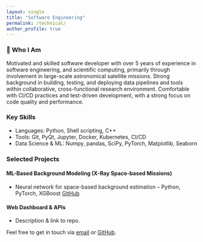 ```yaml
---
layout: single
title: "Software Engineering"
permalink: /technical/
author_profile: true
---
```


### 🚀 Who I Am  
Motivated and skilled software developer with over 5 years of experience in software engineering,
and scientific computing, primarily through involvement in large-scale astronomical satellite missions.
Strong background in building, testing, and deploying data pipelines and tools within collaborative,
cross-functional research environment. Comfortable with CI/CD practices and test-driven
development, with a strong focus on code quality and performance.

### Key Skills  
- Languages: Python, Shell scripting, C++
- Tools: Git, PyQt, Jupyter, Docker, Kubernetes, CI/CD
- Data Science & ML: Numpy, pandas, SciPy, PyTorch, Matplotlib, Seaborn

### Selected Projects  
#### ML-Based Background Modeling (X-Ray Space-based Missions)
* Neural network for space-based background estimation – Python, PyTorch, XGBoost 
[GitHub](https://github.com/tuoyl/nuebach)

#### Web Dashboard & APIs  
* Description & link to repo.

Feel free to get in touch via [email](mailto:youlituo@gmail.com) or [GitHub](https://github.com/tuoyl).

